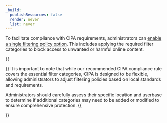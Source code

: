 ```yaml
---
_build:
  publishResources: false
  render: never
  list: never
---
```


To facilitate compliance with CIPA requirements, administrators can [enable a single filtering policy option](/cloudflare-one/policies/gateway/dns-policies/common-policies/#block-cipa-filter). This includes applying the required filter categories to block access to unwanted or harmful online content. 

{{<Aside type="note">}}
It is important to note that while our recommended CIPA compliance rule covers the essential filter categories, CIPA is designed to be flexible, allowing administrators to adjust filtering policies based on local standards and requirements. 

Administrators should carefully assess their specific location and userbase to determine if additional categories may need to be added or modified to ensure comprehensive protection.
{{</Aside>}}